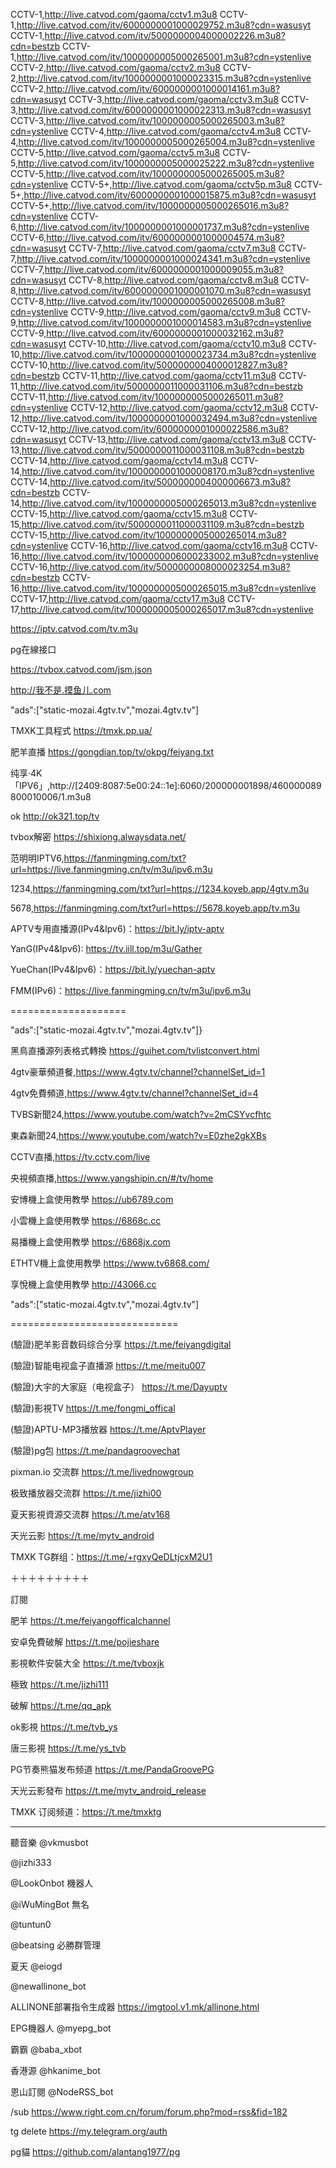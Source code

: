 CCTV-1,http://live.catvod.com/gaoma/cctv1.m3u8
CCTV-1,http://live.catvod.com/itv/6000000001000029752.m3u8?cdn=wasusyt
CCTV-1,http://live.catvod.com/itv/5000000004000002226.m3u8?cdn=bestzb
CCTV-1,http://live.catvod.com/itv/1000000005000265001.m3u8?cdn=ystenlive
CCTV-2,http://live.catvod.com/gaoma/cctv2.m3u8
CCTV-2,http://live.catvod.com/itv/1000000001000023315.m3u8?cdn=ystenlive
CCTV-2,http://live.catvod.com/itv/6000000001000014161.m3u8?cdn=wasusyt
CCTV-3,http://live.catvod.com/gaoma/cctv3.m3u8
CCTV-3,http://live.catvod.com/itv/6000000001000022313.m3u8?cdn=wasusyt
CCTV-3,http://live.catvod.com/itv/1000000005000265003.m3u8?cdn=ystenlive
CCTV-4,http://live.catvod.com/gaoma/cctv4.m3u8
CCTV-4,http://live.catvod.com/itv/1000000005000265004.m3u8?cdn=ystenlive
CCTV-5,http://live.catvod.com/gaoma/cctv5.m3u8
CCTV-5,http://live.catvod.com/itv/1000000005000025222.m3u8?cdn=ystenlive
CCTV-5,http://live.catvod.com/itv/1000000005000265005.m3u8?cdn=ystenlive
CCTV-5+,http://live.catvod.com/gaoma/cctv5p.m3u8
CCTV-5+,http://live.catvod.com/itv/6000000001000015875.m3u8?cdn=wasusyt
CCTV-5+,http://live.catvod.com/itv/1000000005000265016.m3u8?cdn=ystenlive
CCTV-6,http://live.catvod.com/itv/1000000001000001737.m3u8?cdn=ystenlive
CCTV-6,http://live.catvod.com/itv/6000000001000004574.m3u8?cdn=wasusyt
CCTV-7,http://live.catvod.com/gaoma/cctv7.m3u8
CCTV-7,http://live.catvod.com/itv/1000000001000024341.m3u8?cdn=ystenlive
CCTV-7,http://live.catvod.com/itv/6000000001000009055.m3u8?cdn=wasusyt
CCTV-8,http://live.catvod.com/gaoma/cctv8.m3u8
CCTV-8,http://live.catvod.com/itv/6000000001000001070.m3u8?cdn=wasusyt
CCTV-8,http://live.catvod.com/itv/1000000005000265008.m3u8?cdn=ystenlive
CCTV-9,http://live.catvod.com/gaoma/cctv9.m3u8
CCTV-9,http://live.catvod.com/itv/1000000001000014583.m3u8?cdn=ystenlive
CCTV-9,http://live.catvod.com/itv/6000000001000032162.m3u8?cdn=wasusyt
CCTV-10,http://live.catvod.com/gaoma/cctv10.m3u8
CCTV-10,http://live.catvod.com/itv/1000000001000023734.m3u8?cdn=ystenlive
CCTV-10,http://live.catvod.com/itv/5000000004000012827.m3u8?cdn=bestzb
CCTV-11,http://live.catvod.com/gaoma/cctv11.m3u8
CCTV-11,http://live.catvod.com/itv/5000000011000031106.m3u8?cdn=bestzb
CCTV-11,http://live.catvod.com/itv/1000000005000265011.m3u8?cdn=ystenlive
CCTV-12,http://live.catvod.com/gaoma/cctv12.m3u8
CCTV-12,http://live.catvod.com/itv/1000000001000032494.m3u8?cdn=ystenlive
CCTV-12,http://live.catvod.com/itv/6000000001000022586.m3u8?cdn=wasusyt
CCTV-13,http://live.catvod.com/gaoma/cctv13.m3u8
CCTV-13,http://live.catvod.com/itv/5000000011000031108.m3u8?cdn=bestzb
CCTV-14,http://live.catvod.com/gaoma/cctv14.m3u8
CCTV-14,http://live.catvod.com/itv/1000000001000008170.m3u8?cdn=ystenlive
CCTV-14,http://live.catvod.com/itv/5000000004000006673.m3u8?cdn=bestzb
CCTV-14,http://live.catvod.com/itv/1000000005000265013.m3u8?cdn=ystenlive
CCTV-15,http://live.catvod.com/gaoma/cctv15.m3u8
CCTV-15,http://live.catvod.com/itv/5000000011000031109.m3u8?cdn=bestzb
CCTV-15,http://live.catvod.com/itv/1000000005000265014.m3u8?cdn=ystenlive
CCTV-16,http://live.catvod.com/gaoma/cctv16.m3u8
CCTV-16,http://live.catvod.com/itv/1000000006000233002.m3u8?cdn=ystenlive
CCTV-16,http://live.catvod.com/itv/5000000008000023254.m3u8?cdn=bestzb
CCTV-16,http://live.catvod.com/itv/1000000005000265015.m3u8?cdn=ystenlive
CCTV-17,http://live.catvod.com/gaoma/cctv17.m3u8
CCTV-17,http://live.catvod.com/itv/1000000005000265017.m3u8?cdn=ystenlive



https://iptv.catvod.com/tv.m3u

pg在線接口

https://tvbox.catvod.com/jsm.json

http://我不是.摸鱼儿.com

"ads":["static-mozai.4gtv.tv","mozai.4gtv.tv"]

TMXK工具程式 https://tmxk.pp.ua/

肥羊直播  https://gongdian.top/tv/okpg/feiyang.txt

纯享·4K「IPV6」,http://[2409:8087:5e00:24::1e]:6060/200000001898/460000089800010006/1.m3u8

ok http://ok321.top/tv

tvbox解密  https://shixiong.alwaysdata.net/

范明明IPTV6,https://fanmingming.com/txt?url=https://live.fanmingming.cn/tv/m3u/ipv6.m3u

1234,https://fanmingming.com/txt?url=https://1234.koyeb.app/4gtv.m3u

5678,https://fanmingming.com/txt?url=https://5678.koyeb.app/tv.m3u

APTV专用直播源(IPv4&Ipv6)：https://bit.ly/iptv-aptv

YanG(IPv4&Ipv6): https://tv.iill.top/m3u/Gather

YueChan(IPv4&Ipv6)：https://bit.ly/yuechan-aptv

FMM(IPv6)：https://live.fanmingming.cn/tv/m3u/ipv6.m3u

====================

"ads":["static-mozai.4gtv.tv","mozai.4gtv.tv"]}

黑鳥直播源列表格式轉換 https://guihet.com/tvlistconvert.html

4gtv豪華頻道餐,https://www.4gtv.tv/channel?channelSet_id=1

4gtv免費頻道,https://www.4gtv.tv/channel?channelSet_id=4

TVBS新聞24,https://www.youtube.com/watch?v=2mCSYvcfhtc

東森新聞24,https://www.youtube.com/watch?v=E0zhe2gkXBs

CCTV直播,https://tv.cctv.com/live

央視頻直播,https://www.yangshipin.cn/#/tv/home

安博機上盒使用教學 https://ub6789.com

小雲機上盒使用教學 https://6868c.cc

易播機上盒使用教學 https://6868jx.com

ETHTV機上盒使用教學 https://www.tv6868.com/

享悅機上盒使用教學
http://43066.cc

"ads":["static-mozai.4gtv.tv","mozai.4gtv.tv"]

=============================

(驗證)肥羊影音数码综合分享 https://t.me/feiyangdigital

(驗證)智能电视盒子直播源 https://t.me/meitu007

(驗證)大宇的大家庭（电视盒子） https://t.me/Dayuptv

(驗證)影視TV https://t.me/fongmi_offical

(驗證)APTU-MP3播放器 https://t.me/AptvPlayer

(驗證)pg包 https://t.me/pandagroovechat

pixman.io 交流群 https://t.me/livednowgroup

极致播放器交流群 https://t.me/jizhi00

夏天影視資源交流群 https://t.me/atv168

天光云影 https://t.me/mytv_android

TMXK TG群组：https://t.me/+rgxyQeDLtjcxM2U1

＋＋＋＋＋＋＋＋＋

訂閱

肥羊 https://t.me/feiyangofficalchannel

安卓免費破解 https://t.me/pojieshare

影視軟件安裝大全 https://t.me/tvboxjk

極致 https://t.me/jizhi111

破解 https://t.me/qq_apk

ok影視 https://t.me/tvb_ys

唐三影視 https://t.me/ys_tvb

PG节奏熊猫发布频道 https://t.me/PandaGroovePG

天光云影發布 https://t.me/mytv_android_release

TMXK 订阅频道：https://t.me/tmxktg

********
聽音樂 @vkmusbot

@jizhi333

@LookOnbot 機器人

@iWuMingBot 無名

@tuntun0

@beatsing 必勝群管理

夏天 @eiogd

@newallinone_bot

ALLINONE部署指令生成器
https://imgtool.v1.mk/allinone.html

EPG機器人 @myepg_bot

霸霸 @baba_xbot

香港源 @hkanime_bot

恩山訂閱 @NodeRSS_bot

/sub https://www.right.com.cn/forum/forum.php?mod=rss&fid=182

tg delete https://my.telegram.org/auth

pg貓  https://github.com/alantang1977/pg
